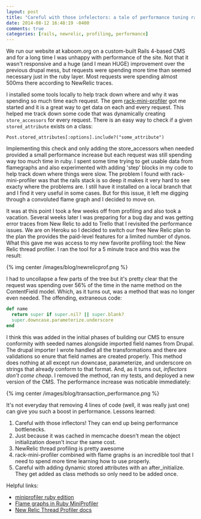 ```yaml
---
layout: post
title: "Careful with those infelectors: a tale of performance tuning rails"
date: 2014-08-12 16:48:19 -0400
comments: true
categories: [rails, newrelic, profiling, performance]
---
```

We run our website at kaboom.org on a custom-built Rails 4-based CMS and for a long
time I was unhappy with performance of the site. Not that it wasn't responsive and
a huge (and I mean HUGE) improvement over the previous drupal mess, but requests
were spending more time than seemed necessary just in the ruby layer. Most requests were spending
almost 500ms there according to NewRelic traces.

I installed some tools locally to help track down where and why it was spending
so much time each request. The gem [rack-mini-profiler](https://github.com/MiniProfiler/rack-mini-profiler) got me started and it is
a great way to get data on each and every request.
This helped me track down some code that was dynamically creating ```store_accessors``` for every request. There is an easy way to check if a
given ```stored_attribute``` exists on a class:

```
Post.stored_attributes[:options].include?("some_attribute")
```

Implementing this check and only adding the store_accessors when needed
provided a small performance increase but each request was still spending way
too much time in ruby. I spent some time trying to get usable data from
flamegraphs and also experimented with adding 'step' blocks in my code to help
track down where things were slow. The problem I found with rack-mini-profiler
was that the rails stack is so deep it makes it very hard to see exacty where
the problems are. I still have it installed on a local branch that and I find
it very useful in some cases. But for this issue, it left me digging through a
convoluted flame graph and I decided to move on.

It was at this point I took a few weeks off from profiling and also took a
vacation. Several weeks later I was preparing for a bug day and was getting
error traces from New Relic to add to Trello that I revisited the performance
issues.  We are on Heroku so I decided to switch our free New Relic plan to the
plan the provides the paid-level features for a limited number of dynos. What
this gave me was access to my new favorite profiling tool: the New Relic thread
profiler. I ran the tool for a 5 minute trace and this was the result:

{% img center /images/blog/newrelicprof.png %}

I had to uncollapse a few parts of the tree but it's pretty clear that the
request was spending over 56% of the time in the name method on the
ContentField model. Which, as it turns out, was a method that was no longer
even needed.
The offending, extraneous code:

```ruby
def name
  return super if super.nil? || super.blank?
  super.downcase.parameterize.underscore
end
```

I think this was added in the initial phases of building our CMS to ensure
conformity with seeded names alongside imported field names from Drupal. The
drupal importer I wrote handled all the transformations and there are
validations so enure that field names are created properly. This method does
nothing at all except run downcase, parameterize, and underscore on strings
that already conform to that format. And, as it turns out, *inflectors don't
come cheap*. I removed the method, ran my tests, and deployed a new version of
the CMS. The performance increase was noticable immediately:

{% img center /images/blog/transaction_performance.png %}

It's not everyday that removing 4 lines of code (well, it was really just one) can give you such a boost in performance. Lessons learned:

1. Careful with those inflectors! They can end up being performance bottlenecks.
2. Just because it was cached in memcache doesn't mean the object initialization doesn't incur the same cost.
3. NewRelic thread profiling is pretty awesome
4. rack-mini-profiler combined with flame graphs is an incredible tool that I need to spend more time learning how to use properly.
5. Careful with adding dynamic stored attributes with an after_initialize. They get added as class methods so only need to be added once.

Helpful links:

* [miniprofiler ruby edition](http://samsaffron.com/archive/2012/07/12/miniprofiler-ruby-edition)
* [Flame graphs in Ruby MiniProfiler](http://samsaffron.com/archive/2013/03/19/flame-graphs-in-ruby-miniprofiler)
* [New Relic Thread Profiler docs](https://docs.newrelic.com/docs/apm/applications-menu/events/thread-profiler-dashboard)

